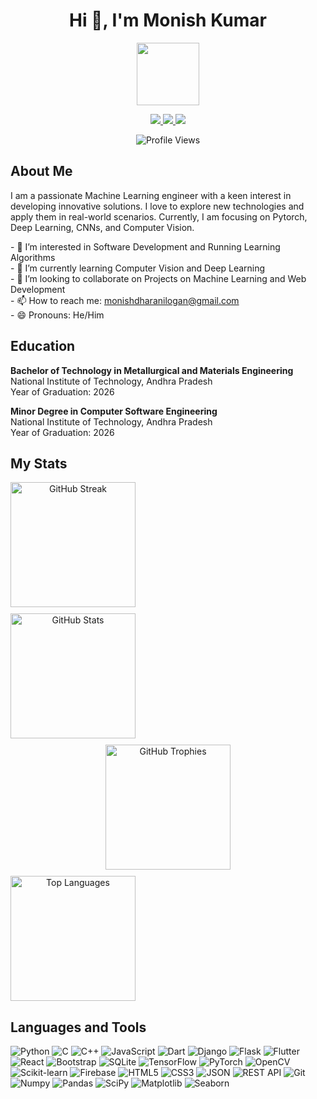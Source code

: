 <h1 align="center">Hi 👋, I'm Monish Kumar</h1>

<div id="header" align="center">
  <img src="https://media.giphy.com/media/M9gbBd9nbDrOTu1Mqx/giphy.gif" width="100"/>
</div>

<p align="center">
  <a href="https://linkedin.com/in/monish-kumar-d">
    <img src="https://img.shields.io/badge/LinkedIn-0A66C2?style=for-the-badge&logo=linkedin&logoColor=white" />
  </a>
  <a href="https://www.kaggle.com/monish38">
    <img src="https://img.shields.io/badge/Kaggle-20BEFF?style=for-the-badge&logo=kaggle&logoColor=white" />
  </a>
  <a href="https://www.reddit.com/user/Intelligent_Cap_7387/">
    <img src="https://img.shields.io/badge/Reddit-FF4500?style=for-the-badge&logo=reddit&logoColor=white" />
  </a>
</p>
<p align="center">
  <img src="https://komarev.com/ghpvc/?username=Monish-Kumar-D" alt="Profile Views" />
</p>

<h2 align="">About Me</h2>

<p align="">
  I am a passionate Machine Learning engineer with a keen interest in developing innovative solutions. I love to explore new technologies and apply them in real-world scenarios. Currently, I am focusing on Pytorch, Deep Learning, CNNs, and Computer Vision.
</p>

<p align="">
  - 👀 I’m interested in Software Development and Running Learning Algorithms <br>
  - 🌱 I’m currently learning Computer Vision and Deep Learning <br>
  - 💞️ I’m looking to collaborate on Projects on Machine Learning and Web Development <br>
  - 📫 How to reach me: <a href="mailto:monishdharanilogan@gmail.com">monishdharanilogan@gmail.com</a> <br>
  - 😄 Pronouns: He/Him
</p>

<h2 align="">Education</h2>

<p align="">
  <strong>Bachelor of Technology in Metallurgical and Materials Engineering</strong><br>
  National Institute of Technology, Andhra Pradesh<br>
  Year of Graduation: 2026
</p>

<p align="">
  <strong>Minor Degree in Computer Software Engineering</strong><br>
  National Institute of Technology, Andhra Pradesh<br>
  Year of Graduation: 2026
</p>

<h2 align="">My Stats</h2>

<p align="center" style="display:grid; grid-template-columns: 1fr; gap: 10px;">
  <img src="https://github-readme-streak-stats.herokuapp.com/?user=Monish-Kumar-D&theme=dark" alt="GitHub Streak" style="height:200px;"/> 
  <img src="https://github-readme-stats.vercel.app/api?username=Monish-Kumar-D&show_icons=true&theme=dark" alt="GitHub Stats" style="height:200px; " /> 
  <a href="https://github.com/ryo-ma/github-profile-trophy">
    <img src="https://github-profile-trophy.vercel.app/?username=Monish-Kumar-D&row=2&column=4&theme=dark_lover&no-bg=true" alt="GitHub Trophies" style="height:200px;" />
  </a>
  <img src="https://github-readme-stats.vercel.app/api/top-langs/?username=Monish-Kumar-D&layout=compact&theme=dark" alt="Top Languages" style="height:200px;" /> 
</p>


<h2 align="">Languages and Tools</h2>

<p align="">
  <img src="https://img.shields.io/badge/Python-3776AB?style=for-the-badge&logo=python&logoColor=white" alt="Python" />
  <img src="https://img.shields.io/badge/C-00599C?style=for-the-badge&logo=c&logoColor=white" alt="C" />
  <img src="https://img.shields.io/badge/C++-00599C?style=for-the-badge&logo=cplusplus&logoColor=white" alt="C++" />
  <img src="https://img.shields.io/badge/JavaScript-F7DF1E?style=for-the-badge&logo=javascript&logoColor=black" alt="JavaScript" />
  <img src="https://img.shields.io/badge/Dart-0175C2?style=for-the-badge&logo=dart&logoColor=white" alt="Dart" />
  <img src="https://img.shields.io/badge/Django-092E20?style=for-the-badge&logo=django&logoColor=white" alt="Django" />
  <img src="https://img.shields.io/badge/Flask-000000?style=for-the-badge&logo=flask&logoColor=white" alt="Flask" />
  <img src="https://img.shields.io/badge/Flutter-02569B?style=for-the-badge&logo=flutter&logoColor=white" alt="Flutter" />
  <img src="https://img.shields.io/badge/React-20232A?style=for-the-badge&logo=react&logoColor=61DAFB" alt="React" />
  <img src="https://img.shields.io/badge/Bootstrap-563D7C?style=for-the-badge&logo=bootstrap&logoColor=white" alt="Bootstrap" />
  <img src="https://img.shields.io/badge/SQLite-003B57?style=for-the-badge&logo=sqlite&logoColor=white" alt="SQLite" />
  <img src="https://img.shields.io/badge/TensorFlow-FF6F00?style=for-the-badge&logo=tensorflow&logoColor=white" alt="TensorFlow" />
  <img src="https://img.shields.io/badge/PyTorch-EE4C2C?style=for-the-badge&logo=pytorch&logoColor=white" alt="PyTorch" />
  <img src="https://img.shields.io/badge/OpenCV-5C3EE8?style=for-the-badge&logo=opencv&logoColor=white" alt="OpenCV" />
  <img src="https://img.shields.io/badge/Scikit--learn-F7931E?style=for-the-badge&logo=scikit-learn&logoColor=white" alt="Scikit-learn" />
  <img src="https://img.shields.io/badge/Firebase-FFCA28?style=for-the-badge&logo=firebase&logoColor=black" alt="Firebase" />
  <img src="https://img.shields.io/badge/HTML5-E34F26?style=for-the-badge&logo=html5&logoColor=white" alt="HTML5" />
  <img src="https://img.shields.io/badge/CSS3-1572B6?style=for-the-badge&logo=css3&logoColor=white" alt="CSS3" />
  <img src="https://img.shields.io/badge/JSON-000000?style=for-the-badge&logo=json&logoColor=white" alt="JSON" />
  <img src="https://img.shields.io/badge/REST%20API-000000?style=for-the-badge&logo=rest&logoColor=white" alt="REST API" />
  <img src="https://img.shields.io/badge/Git-F05032?style=for-the-badge&logo=git&logoColor=white" alt="Git" />
  <img src="https://img.shields.io/badge/numpy-013243?style=for-the-badge&logo=numpy&logoColor=white" alt="Numpy" />
  <img src="https://img.shields.io/badge/pandas-150458?style=for-the-badge&logo=pandas&logoColor=white" alt="Pandas" />
  <img src="https://img.shields.io/badge/scipy-8CAAE6?style=for-the-badge&logo=scipy&logoColor=white" alt="SciPy" />
  <img src="https://img.shields.io/badge/matplotlib-3776AB?style=for-the-badge&logo=matplotlib&logoColor=white" alt="Matplotlib" />
  <img src="https://img.shields.io/badge/seaborn-00599C?style=for-the-badge&logo=seaborn&logoColor=white" alt="Seaborn" />
</p>
